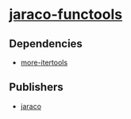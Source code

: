 # [jaraco-functools](https://pypi.org/project/jaraco-functools)

## Dependencies
- [more-itertools](packages/m/more-itertools.md)



## Publishers
- [jaraco](https://pypi.org/user/jaraco)

